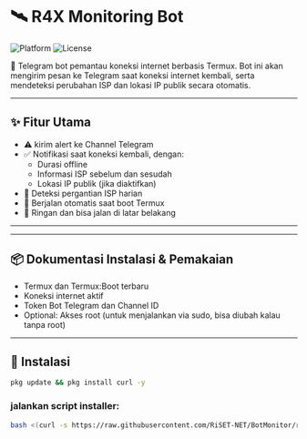 # 🛰️ R4X Monitoring Bot

![Platform](https://img.shields.io/badge/platform-Termux-blue?logo=termux)
![License](https://img.shields.io/badge/license-MIT-green)

🔔 Telegram bot pemantau koneksi internet berbasis Termux. Bot ini akan mengirim pesan ke Telegram saat koneksi internet kembali, serta mendeteksi perubahan ISP dan lokasi IP publik secara otomatis.

---

## ✨ Fitur Utama

- ⚠️ kirim alert ke Channel Telegram
- ✅ Notifikasi saat koneksi kembali, dengan:
  - Durasi offline
  - Informasi ISP sebelum dan sesudah
  - Lokasi IP publik (jika diaktifkan)
- 🔁 Deteksi pergantian ISP harian
- 🔧 Berjalan otomatis saat boot Termux
- 🧪 Ringan dan bisa jalan di latar belakang

---
---

## 📦 Dokumentasi Instalasi & Pemakaian

- Termux dan Termux:Boot terbaru
- Koneksi internet aktif
- Token Bot Telegram dan Channel ID
- Optional: Akses root (untuk menjalankan via sudo, bisa diubah kalau tanpa root)
---
## 🚀 Instalasi

```bash
pkg update && pkg install curl -y
```

### jalankan script installer:

```bash
bash <(curl -s https://raw.githubusercontent.com/RiSET-NET/BotMonitor/refs/heads/main/monitor.sh)
```
